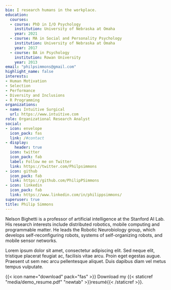 ```yaml
---
bio: I research humans in the workplace.
education:
  courses:
  - course: PhD in I/O Psychology
    institution: University of Nebraska at Omaha
    year: 2021
  - course: MA in Social and Personality Psychology
    institution: University of Nebraska at Omaha
    year: 2017
  - course: BA in Psychology
    institution: Rowan University
    year: 2013
email: "philpsimmons@gmail.com"
highlight_name: false
interests:
- Human Motivation
- Selection
- Performance
- Diversity and Inclusions
- R Programming
organizations:
- name: Intuitive Surgical
  url: https://www.intuitive.com
role: Organizational Research Analyst
social:
- icon: envelope
  icon_pack: fas
  link: /#contact
- display:
    header: true
  icon: twitter
  icon_pack: fab
  label: Follow me on Twitter
  link: https://twitter.com/Philpsimmons
- icon: github
  icon_pack: fab
  link: https://github.com/PhilipPSimmons
- icon: linkedin
  icon_pack: fab
  link: https://www.linkedin.com/in/philippsimmons/
superuser: true
title: Philip Simmons
---
```


Nelson Bighetti is a professor of artificial intelligence at the Stanford AI Lab. His research interests include distributed robotics, mobile computing and programmable matter. He leads the Robotic Neurobiology group, which develops self-reconfiguring robots, systems of self-organizing robots, and mobile sensor networks.

Lorem ipsum dolor sit amet, consectetur adipiscing elit. Sed neque elit, tristique placerat feugiat ac, facilisis vitae arcu. Proin eget egestas augue. Praesent ut sem nec arcu pellentesque aliquet. Duis dapibus diam vel metus tempus vulputate.

{{< icon name="download" pack="fas" >}} Download my {{< staticref "media/demo_resume.pdf" "newtab" >}}resumé{{< /staticref >}}.
